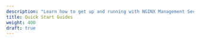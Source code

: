 ```yaml
---
description: "Learn how to get up and running with NGINX Management Security Monitoring"
title: Quick Start Guides
weight: 400
draft: true
---
```



